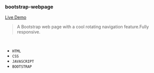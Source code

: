 ### bootstrap-webpage

<a href="https://akhmed0606.github.io/bootstrap-webpage/" class="button">Live Demo</a>

> A Bootstrap web page with a cool rotating navigation feature.Fully responsive.

<br>

 - `HTML`
 - `CSS`
 - `JAVASCRIPT`
 - `BOOTSTRAP`
